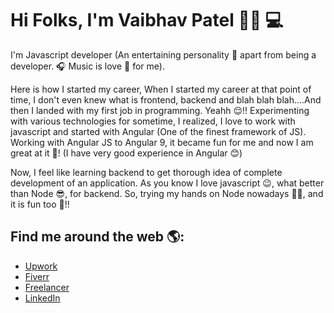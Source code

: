 # Hi Folks, I'm Vaibhav Patel 👋🏻 💻

I'm Javascript developer (An entertaining personality 🤩 apart from being a developer. 🎧 Music is love 🥰 for me). 

Here is how I started my career, When I started my career at that point of time, I don't even knew what is frontend, backend and blah blah blah....And then I landed with my first job in programming. Yeahh 😌!! Experimenting with various technologies for sometime, I realized, I love to work with javascript and started with Angular (One of the finest framework of JS). Working with Angular JS to Angular 9, it became fun for me and now I am great at it 😬! (I have very good experience in Angular 😊)

Now, I feel like learning backend to get thorough idea of complete development of an application. As you know I love javascript 😉, what better than Node 😎, for backend. So, trying my hands on Node nowadays 👨‍💻, and it is fun too 🕺!!

## Find me around the web 🌎: 
- [Upwork](https://www.upwork.com/o/profiles/users/~01b4c9d0a25066a40f/)
- [Fiverr](https://www.fiverr.com/users/patelvaibhav27)
- [Freelancer](https://www.freelancer.in/u/preetdpatel)
- [LinkedIn](https://www.linkedin.com/in/vaibhav-patel-8a7bb911a/)

